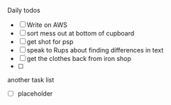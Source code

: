 Daily todos
- [ ] Write on AWS
- [ ] sort mess out at bottom of cupboard
- [ ] get shot for psp
- [ ] speak to Rups about finding differences in text
- [ ] get the clothes back from iron shop
- [ ]  


another task list  
- [ ] placeholder


<!--stackedit_data:
eyJoaXN0b3J5IjpbMTk4NzE4NzgzNV19
-->